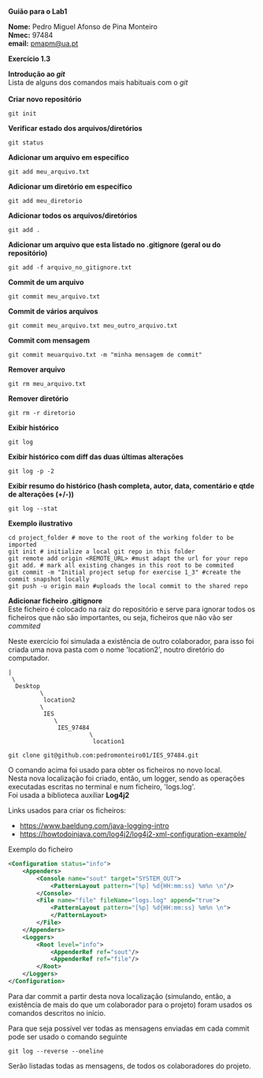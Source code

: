 **Guião para o Lab1**

**Nome:** Pedro Miguel Afonso de Pina Monteiro <br>
**Nmec:** 97484 <br>
**email:** pmapm@ua.pt

**Exercício 1.3**

**Introdução ao *git***<br>
Lista de alguns dos comandos mais habituais com o *git*<br><br>
**Criar novo repositório**

	git init

**Verificar estado dos arquivos/diretórios**

	git status

**Adicionar um arquivo em específico**

	git add meu_arquivo.txt

 **Adicionar um diretório em específico**

	git add meu_diretorio

**Adicionar todos os arquivos/diretórios**
	
	git add .	
	
**Adicionar um arquivo que esta listado no .gitignore (geral ou do repositório)**
	
	git add -f arquivo_no_gitignore.txt
	
**Commit de um arquivo**
	
	git commit meu_arquivo.txt

**Commit de vários arquivos**

	git commit meu_arquivo.txt meu_outro_arquivo.txt
	
**Commit com mensagem**

	git commit meuarquivo.txt -m "minha mensagem de commit"

**Remover arquivo**

	git rm meu_arquivo.txt

**Remover diretório**

	git rm -r diretorio

**Exibir histórico**
	
	git log
	
**Exibir histórico com diff das duas últimas alterações**

	git log -p -2
	
**Exibir resumo do histórico (hash completa, autor, data, comentário e qtde de alterações (+/-))**

	git log --stat


**Exemplo ilustrativo**
```
cd project_folder # move to the root of the working folder to be imported
git init # initialize a local git repo in this folder
git remote add origin <REMOTE_URL> #must adapt the url for your repo
git add. # mark all existing changes in this root to be commited
git commit -m "Initial project setup for exercise 1_3" #create the
commit snapshot locally
git push -u origin main #uploads the local commit to the shared repo
```

**Adicionar ficheiro .gitignore** <br>
Este ficheiro é colocado na raíz do repositório e serve para ignorar todos os ficheiros que não são importantes, ou seja, ficheiros que não vão ser *commited*

Neste exercício foi simulada a existência de outro colaborador, para isso foi criada uma nova pasta com o nome 'location2', noutro diretório do computador.
```
|
 \
  Desktop
		 \
		  location2
		 \
		  IES
		  	 \
			  IES_97484
		  	           \ 
			            location1
```

```
git clone git@github.com:pedromonteiro01/IES_97484.git
```
O comando acima foi usado para obter os ficheiros no novo local. <br>
Nesta nova localização foi criado, então, um logger, sendo as operações executadas escritas no terminal e num ficheiro, 'logs.log'. <br>
Foi usada a biblioteca auxiliar **Log4j2**

Links usados para criar os ficheiros: 
- https://www.baeldung.com/java-logging-intro
- https://howtodoinjava.com/log4j2/log4j2-xml-configuration-example/


Exemplo do ficheiro
```xml
<Configuration status="info">
    <Appenders>
        <Console name="sout" target="SYSTEM_OUT">
            <PatternLayout pattern="[%p] %d{HH:mm:ss} %m%n \n"/>
        </Console>
        <File name="file" fileName="logs.log" append="true">
            <PatternLayout pattern="[%p] %d{HH:mm:ss} %m%n \n">
            </PatternLayout>
        </File>
    </Appenders>
    <Loggers>
        <Root level="info">
            <AppenderRef ref="sout"/>
            <AppenderRef ref="file"/>
        </Root>
    </Loggers>
</Configuration>
```

Para dar commit a partir desta nova localização (simulando, então, a existência de mais do que um colaborador para o projeto) foram usados os comandos descritos no início.

Para que seja possível ver todas as mensagens enviadas em cada commit pode ser usado o comando seguinte
```
git log --reverse --oneline  
```
Serão listadas todas as mensagens, de todos os colaboradores do projeto.